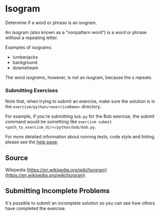 # Isogram

Determine if a word or phrase is an isogram.

An isogram (also known as a "nonpattern word") is a word or phrase without a repeating letter.

Examples of isograms:

- lumberjacks
- background
- downstream

The word *isograms*, however, is not an isogram, because the s repeats.

### Submitting Exercises

Note that, when trying to submit an exercise, make sure the solution is in the `exercism/python/<exerciseName>` directory.

For example, if you're submitting `bob.py` for the Bob exercise, the submit command would be something like `exercism submit <path_to_exercism_dir>/python/bob/bob.py`.


For more detailed information about running tests, code style and linting,
please see the [help page](http://exercism.io/languages/python).

## Source

Wikipedia [https://en.wikipedia.org/wiki/Isogram](https://en.wikipedia.org/wiki/Isogram)

## Submitting Incomplete Problems
It's possible to submit an incomplete solution so you can see how others have completed the exercise.

